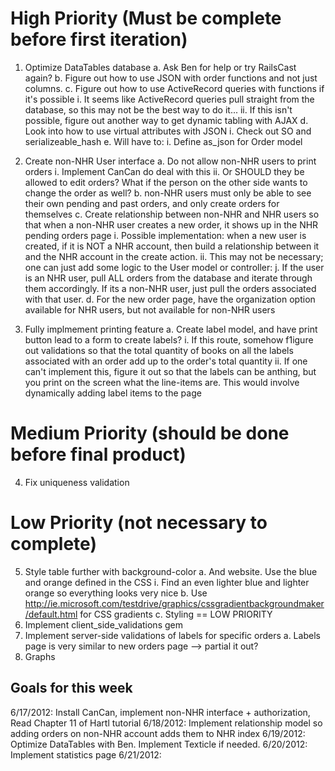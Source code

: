 # High Priority (Must be complete before first iteration)

1. Optimize DataTables database
  a. Ask Ben for help or try RailsCast again?
  b. Figure out how to use JSON with order functions and not just columns.
  c. Figure out how to use ActiveRecord queries with functions if it's possible
    i. It seems like ActiveRecord queries pull straight from the database, so this may not be the best way to do it...
    ii. If this isn't possible, figure out another way to get dynamic tabling with AJAX
  d. Look into how to use virtual attributes with JSON
    i. Check out SO and serializeable_hash
  e. Will have to:
    i. Define as_json for Order model

2. Create non-NHR User interface
  a. Do not allow non-NHR users to print orders
    i. Implement CanCan do deal with this
    ii. Or SHOULD they be allowed to edit orders? What if the person on the other side wants to change the order as well?
  b. non-NHR users must only be able to see their own pending and past orders, and only create orders for themselves
  c. Create relationship between non-NHR and NHR users so that when a non-NHR user creates a new order, it shows up in
     the NHR pending orders page
     i. Possible implementation: when a new user is created, if it is NOT a NHR account, then build a relationship
     between it and the NHR account in the create action.
     ii. This may not be necessary; one can just add some logic to the User model or controller:
       j. If the user is an NHR user, pull ALL orders from the database and iterate through them accordingly. If its a non-NHR user, just pull the orders
       associated with that user.
  d. For the new order page, have the organization option available for NHR users, but not available for non-NHR users

3. Fully implmement printing feature
  a. Create label model, and have print button lead to a form to create labels?
    i. If this route, somehow f1igure out validations so that the total quantity of books on all the labels associated with an order add up to the order's total quantity
    ii. If one can't implement this, figure it out so that the labels can be anthing, but you print on the screen what the line-items are. This would involve dynamically adding label items to the page

# Medium Priority (should be done before final product)

4. Fix uniqueness validation

# Low Priority (not necessary to complete)

5. Style table further with background-color
  a. And website. Use the blue and orange defined in the CSS
    i. Find an even lighter blue and lighter orange so everything looks very nice
  b. Use http://ie.microsoft.com/testdrive/graphics/cssgradientbackgroundmaker/default.html for CSS gradients
  c. Styling == LOW PRIORITY
6. Implement client_side_validations gem
7. Implement server-side validations of labels for specific orders
  a. Labels page is very similar to new orders page --> partial it out?
8. Graphs

## Goals for this week 
6/17/2012: Install CanCan, implement non-NHR interface + authorization, Read Chapter 11 of Hartl tutorial
6/18/2012: Implement relationship model so adding orders on non-NHR account adds them to NHR index
6/19/2012: Optimize DataTables with Ben. Implement Texticle if needed.
6/20/2012: Implement statistics page
6/21/2012: 